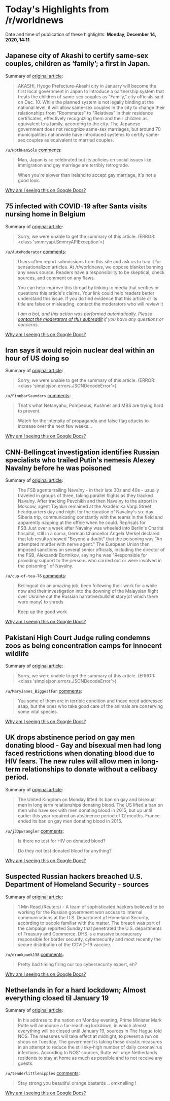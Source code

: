 # Today's Highlights from /r/worldnews

Date and time of publication of these highlights: **Monday, December 14, 2020, 14:11**.

## Japanese city of Akashi to certify same-sex couples, children as ‘family’; a first in Japan.

Summary of [original article](http://www.asahi.com/ajw/articles/14011265):

> AKASHI, Hyogo Prefecture-Akashi city in January will become the first local government in Japan to introduce a partnership system that treats the children of same-sex couples as "Family," city officials said on Dec. 10. While the planned system is not legally binding at the national level, it will allow same-sex couples in the city to change their relationships from "Roommates" to "Relatives" in their residence certificates, effectively recognizing them and their children as equivalent to a family, according to the city. The Japanese government does not recognize same-sex marriages, but around 70 municipalities nationwide have introduced systems to certify same-sex couples as equivalent to married couples.

`/u/HothHanSolo` [comments](https://www.reddit.com/r/worldnews/comments/kd04xn/japanese_city_of_akashi_to_certify_samesex/):

> Man, Japan is so celebrated but its policies on social issues like immigration and gay marriage are terribly retrograde.
> 
> When you're slower than Ireland to accept gay marriage, it's not a good look.

[Why am I seeing this on Google Docs?](https://docs.google.com/document/d/1Dc6We63vOXIZsc0op-Bt4abqkYjXzOigalQqFxmvvbM/edit?usp=sharing)

## 75 infected with COVID-19 after Santa visits nursing home in Belgium

Summary of [original article](https://nypost.com/2020/12/14/75-infected-with-covid-19-after-santa-visits-nursing-home/):

> Sorry, we were unable to get the summary of this article. (ERROR: <class 'smmryapi.SmmryAPIException'>)

`/u/AutoModerator` [comments](https://www.reddit.com/r/worldnews/comments/kcxut7/75_infected_with_covid19_after_santa_visits/):

> Users often report submissions from this site and ask us to ban it for sensationalized articles. At /r/worldnews, we oppose blanket banning any news source. Readers have a responsibility to be skeptical, check sources, and comment on any flaws.
> 
> You can help improve this thread by linking to media that verifies or questions this article's claims. Your link could help readers better understand this issue. If you do find evidence that this article or its title are false or misleading, contact the moderators who will review it
> 
> *I am a bot, and this action was performed automatically. Please [contact the moderators of this subreddit](/message/compose/?to=/r/worldnews) if you have any questions or concerns.*

[Why am I seeing this on Google Docs?](https://docs.google.com/document/d/1Dc6We63vOXIZsc0op-Bt4abqkYjXzOigalQqFxmvvbM/edit?usp=sharing)

## Iran says it would rejoin nuclear deal within an hour of US doing so

Summary of [original article](https://www.theguardian.com/world/2020/dec/14/iran-says-rejoin-nuclear-deal-within-hour-us):

> Sorry, we were unable to get the summary of this article. (ERROR: <class 'simplejson.errors.JSONDecodeError'>)

`/u/FinnbarSaunders` [comments](https://www.reddit.com/r/worldnews/comments/kd57bv/iran_says_it_would_rejoin_nuclear_deal_within_an/):

> That's what Netanyahu, Pompeous, Kushner and MBS are trying hard to prevent.
> 
> Watch for the intensity of propaganda and false flag attacks to increase over the next few weeks...

[Why am I seeing this on Google Docs?](https://docs.google.com/document/d/1Dc6We63vOXIZsc0op-Bt4abqkYjXzOigalQqFxmvvbM/edit?usp=sharing)

## CNN-Bellingcat investigation identifies Russian specialists who trailed Putin's nemesis Alexey Navalny before he was poisoned

Summary of [original article](https://edition.cnn.com/2020/12/14/europe/russia-navalny-agents-bellingcat-ward/index.html):

> The FSB agents trailing Navalny - in their late 30s and 40s - usually traveled in groups of three, taking parallel flights as they tracked Navalny. After tracking Pevchikh and then Navalny to the airport in Moscow, agent Tayakin remained at the Akademika Vargi Street headquarters day and night for the duration of Navalny's six-day Siberia trip, communicating constantly with the teams in the field and apparently napping at the office when he could. Reprisals for FSB.Just over a week after Navalny was wheeled into Berlin's Charité hospital, still in a coma, German Chancellor Angela Merkel declared that lab results showed "Beyond a doubt" that the poisoning was "An attempted murder with nerve agent." The European Union then imposed sanctions on several senior officials, including the director of the FSB, Aleksandr Bortnikov, saying he was "Responsible for providing support to the persons who carried out or were involved in the poisoning" of Navalny.

`/u/cup-of-tea-76` [comments](https://www.reddit.com/r/worldnews/comments/kcwuzp/cnnbellingcat_investigation_identifies_russian/):

> Bellingcat do an amazing job, been following their work for a while now and their investigation into the downing of the Malaysian flight over Ukraine cut the Russian narrative/bullshit story(of which there were many) to shreds 
> 
> Keep up the good work

[Why am I seeing this on Google Docs?](https://docs.google.com/document/d/1Dc6We63vOXIZsc0op-Bt4abqkYjXzOigalQqFxmvvbM/edit?usp=sharing)

## Pakistani High Court Judge ruling condemns zoos as being concentration camps for innocent wildlife

Summary of [original article](https://www.dawn.com/news/1595733/zoos-no-less-than-concentration-camps-ihc-cj-expresses-displeasure-over-unimaginable-pain-of-caged-wildlife):

> Sorry, we were unable to get the summary of this article. (ERROR: <class 'simplejson.errors.JSONDecodeError'>)

`/u/MaryJanes_BiggestFan` [comments](https://www.reddit.com/r/worldnews/comments/kd0lhf/pakistani_high_court_judge_ruling_condemns_zoos/):

> Yea some of them are in terrible condition and those need addressed asap, but the ones who take good care of the animals are conserving some vital species.

[Why am I seeing this on Google Docs?](https://docs.google.com/document/d/1Dc6We63vOXIZsc0op-Bt4abqkYjXzOigalQqFxmvvbM/edit?usp=sharing)

## UK drops abstinence period on gay men donating blood - Gay and bisexual men had long faced restrictions when donating blood due to HIV fears. The new rules will allow men in long-term relationships to donate without a celibacy period.

Summary of [original article](https://www.dw.com/en/uk-drops-abstinence-period-on-gay-men-donating-blood/a-55928404):

> The United Kingdom on Monday lifted its ban on gay and bisexual men in long term relationships donating blood. The US lifted a ban on men who have sex with men donating blood in 2015, but up until earlier this year required an abstinence period of 12 months. France ended its ban on gay men donating blood in 2015.

`/u/j33pwrangler` [comments](https://www.reddit.com/r/worldnews/comments/kcq1h0/uk_drops_abstinence_period_on_gay_men_donating/):

> Is there no test for HIV on donated blood?
> 
> 
> Do they not test donated blood for anything?

[Why am I seeing this on Google Docs?](https://docs.google.com/document/d/1Dc6We63vOXIZsc0op-Bt4abqkYjXzOigalQqFxmvvbM/edit?usp=sharing)

## Suspected Russian hackers breached U.S. Department of Homeland Security - sources

Summary of [original article](https://www.reuters.com/article/us-global-cyber-usa-dhs/suspected-russian-hackers-breached-u-s-department-of-homeland-security-sources-idUSKBN28O2LY):

> 1 Min Read.(Reuters) - A team of sophisticated hackers believed to be working for the Russian government won access to internal communications at the U.S. Department of Homeland Security, according to people familiar with the matter. The breach was part of the campaign reported Sunday that penetrated the U.S. departments of Treasury and Commerce. DHS is a massive bureaucracy responsible for border security, cybersecurity and most recently the secure distribution of the COVID-19 vaccine.

`/u/drunkpunk138` [comments](https://www.reddit.com/r/worldnews/comments/kd44ks/suspected_russian_hackers_breached_us_department/):

> Pretty bad timing firing our top cybersecurity expert, eh?

[Why am I seeing this on Google Docs?](https://docs.google.com/document/d/1Dc6We63vOXIZsc0op-Bt4abqkYjXzOigalQqFxmvvbM/edit?usp=sharing)

## Netherlands in for a hard lockdown; Almost everything closed til January 19

Summary of [original article](https://nltimes.nl/2020/12/14/netherlands-hard-lockdown-almost-everything-closed-til-january-19-report):

> In his address to the nation on Monday evening, Prime Minister Mark Rutte will announce a far-reaching lockdown, in which almost everything will be closed until January 19, sources in The Hague told NOS. The measures will take effect at midnight, to prevent a run on shops on Tuesday. The government is taking these drastic measures in an attempt to reduce the still sky-high number of daily coronavirus infections. According to NOS' sources, Rutte will urge Netherlands residents to stay at home as much as possible and to not receive any guests.

`/u/tenderlittlenipples` [comments](https://www.reddit.com/r/worldnews/comments/kcxbkd/netherlands_in_for_a_hard_lockdown_almost/):

> Stay strong you beautiful orange bastards .. omknelling !

[Why am I seeing this on Google Docs?](https://docs.google.com/document/d/1Dc6We63vOXIZsc0op-Bt4abqkYjXzOigalQqFxmvvbM/edit?usp=sharing)

